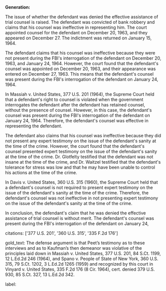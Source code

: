 **Generation:**

 <answer>

The issue of whether the defendant was denied the effective assistance of trial counsel is raised. The defendant was convicted of bank robbery and claims that his counsel was ineffective in representing him. The court appointed counsel for the defendant on December 20, 1963, and they appeared on December 27. The indictment was returned on January 15, 1964.

The defendant claims that his counsel was ineffective because they were not present during the FBI's interrogation of the defendant on December 20, 1963, and January 24, 1964. However, the court found that the defendant's counsel was appointed on December 20, 1963, and their appearance was entered on December 27, 1963. This means that the defendant's counsel was present during the FBI's interrogation of the defendant on January 24, 1964.

In Massiah v. United States, 377 U.S. 201 (1964), the Supreme Court held that a defendant's right to counsel is violated when the government interrogates the defendant after the defendant has retained counsel, without the presence of counsel. However, in this case, the defendant's counsel was present during the FBI's interrogation of the defendant on January 24, 1964. Therefore, the defendant's counsel was effective in representing the defendant.

The defendant also claims that his counsel was ineffective because they did not present any expert testimony on the issue of the defendant's sanity at the time of the crime. However, the court found that the defendant's counsel presented expert testimony on the issue of the defendant's sanity at the time of the crime. Dr. Glotfelty testified that the defendant was not insane at the time of the crime, and Dr. Waitzel testified that the defendant's tolerance for stress was low and that he may have been unable to control his actions at the time of the crime.

In Davis v. United States, 360 U.S. 315 (1960), the Supreme Court held that a defendant's counsel is not required to present expert testimony on the issue of the defendant's sanity at the time of the crime. Therefore, the defendant's counsel was not ineffective in not presenting expert testimony on the issue of the defendant's sanity at the time of the crime.

In conclusion, the defendant's claim that he was denied the effective assistance of trial counsel is without merit. The defendant's counsel was present during the FBI's interrogation of the defendant on January 24,

citations: ['377 U.S. 201', '360 U.S. 315', '335 F.2d 176']

gold_text: The defense argument is that Peet’s testimony as to these interviews and as to Kaufman’s then demeanor was violative of the principles laid down in Massiah v. United States, 377 U.S. 201, 84 S.Ct. 1199, 12 L.Ed.2d 246 (1964), and Spano v. People of State of New York, 360 U.S. 315, 79 S.Ct. 1202, 3 L.Ed.2d 1265 (1959) and recognized by this court in Vinyard v. United States, 335 F.2d 176 (8 Cir. 1964), cert. denied 379 U.S. 930, 85 S.Ct. 327, 13 L.Ed.2d 342.

label: 